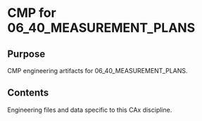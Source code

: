 # CMP for 06_40_MEASUREMENT_PLANS

## Purpose
CMP engineering artifacts for 06_40_MEASUREMENT_PLANS.

## Contents
Engineering files and data specific to this CAx discipline.
